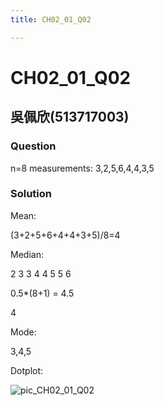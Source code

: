 ```yaml
---
title: CH02_01_Q02

---
```


# CH02_01_Q02

## 吳佩欣(513717003)

### Question
n=8 measurements: 3,2,5,6,4,4,3,5

### Solution

Mean:

(3+2+5+6+4+4+3+5)/8=4

Median:

2	3	3	4	4	5	5	6

0.5*(8+1) = 4.5

4

Mode:

3,4,5

Dotplot:


![pic_CH02_01_Q02](https://github.com/user-attachments/assets/983e806e-a41c-4736-820d-1700dfbef15f)
